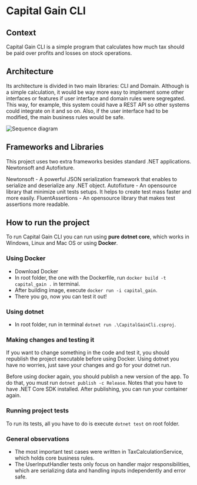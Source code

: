 # Capital Gain CLI

## Context
Capital Gain CLI is a simple program that calculates how much tax should be paid over profits and losses on stock operations.

## Architecture
Its architecture is divided in two main libraries: CLI and Domain. Although is a simple calculation, it would be way more easy to implement some other interfaces or features if user interface and domain rules were segregated. This way, for example, this system could have a REST API so other systems could integrate on it and so on. Also, if the user interface had to be modified, the main business rules would be safe.

![Sequence diagram](https://mermaid.ink/img/pako:eNqdksFOwzAMhl8lynl7gRx2GUgMIZjouPViJV6JlCbDSbqhae-OS1qo0LoDOViV8_ur89tnqYNBqWTEj4xe452FhqCtveCzftosVyuOSryiRtthFDkiCesPOU01b5zd9MkH8MYhKbGl0FnDBQTHqf6v8mrxjsBHB2kof6xenguDYwrChBasFw58k6HBWfAOTmtwOjPJBl8hdVZj_xZ-a0xC_94VxFX9PGfMcZeswHgbcsOiBKdpM4IwZvdfv75ri0-jd7OkYbQpk4_F5emvJ-PfEgN_4Izu16CoShyPXMgWicdjeKnO_V0t0zu2WEvFnwb30PNl7S8szQfDTd8bmwJJtQcXcSEhp1B9ei1VooyjaFjMQXX5AkbP8w4)

## Frameworks and Libraries

This project uses two extra frameworks besides standard .NET applications. Newtonsoft and Autofixture.

Newtonsoft - A powerful JSON serialization framework that enables to serialize and deserialize any .NET object.
Autofixture - An opensource library that minimize unit tests setups. It helps to create test mass faster and more easily.
FluentAssertions - An opensource library that makes test assertions more readable.

## How to run the project

To run Capital Gain CLI you can run using **pure dotnet core**, which works in Windows, Linux and Mac OS or using **Docker**.

### Using Docker
- Download Docker
- In root folder, the one with the Dockerfile, run `docker build -t capital_gain .` in terminal.
- After building image, execute `docker run -i capital_gain`.
- There you go, now you can test it out!

### Using dotnet
- In root folder, run in terminal `dotnet run .\CapitalGainCli.csproj`.

### Making changes and testing it
If you want to change something in the code and test it, you should republish the project executable before using Docker. Using dotnet you have no worries, just save your changes and go for your dotnet run.

Before using docker again, you should publish a new version of the app. To do that, you must run `dotnet publish -c Release`. Notes that you have to have .NET Core SDK installed. After publishing, you can run your container again.

### Running project tests
To run its tests, all you have to do is execute `dotnet test` on root folder.

### General observations
- The most important test cases were written in TaxCalculationService, which holds core business rules.
- The UserInputHandler tests only focus on handler major responsibilities, which are serializing data and handling inputs independently and error safe.
